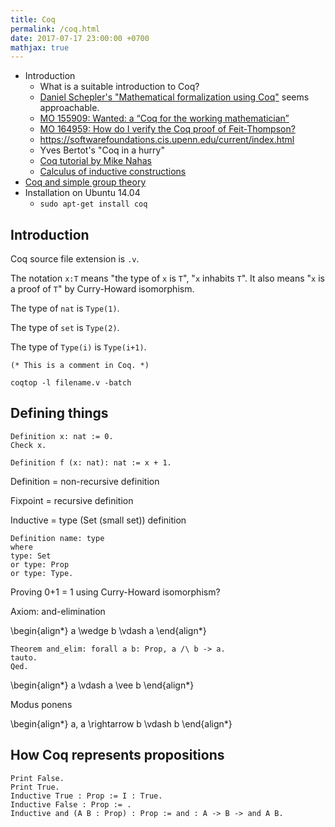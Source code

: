 ```yaml
---
title: Coq
permalink: /coq.html
date: 2017-07-17 23:00:00 +0700
mathjax: true
---
```


- Introduction
    - What is a suitable introduction to Coq?
    - [Daniel Schepler's "Mathematical formalization using Coq"](https://people.debian.org/~schepler/coqtut.v.html) seems approachable.
    - [MO 155909: Wanted: a “Coq for the working mathematician”](https://mathoverflow.net/questions/155909/wanted-a-coq-for-the-working-mathematician)
    - [MO 164959: How do I verify the Coq proof of Feit-Thompson?](https://mathoverflow.net/questions/164959/how-do-i-verify-the-coq-proof-of-feit-thompson)
    - https://softwarefoundations.cis.upenn.edu/current/index.html
    - Yves Bertot's "Coq in a hurry"
    - [Coq tutorial by Mike Nahas](https://coq.inria.fr/tutorial-nahas)
    - [Calculus of inductive constructions](https://coq.inria.fr/distrib/current/refman/Reference-Manual006.html#Cic)
- [Coq and simple group theory](http://blog.mikael.johanssons.org/coq-and-simple-group-theory.html)
- Installation on Ubuntu 14.04
    - `sudo apt-get install coq`

## Introduction

Coq source file extension is `.v`.

The notation `x:T` means "the type of `x` is `T`", "`x` inhabits `T`".
It also means "`x` is a proof of `T`" by Curry-Howard isomorphism.

The type of `nat` is `Type(1)`.

The type of `set` is `Type(2)`.

The type of `Type(i)` is `Type(i+1)`.

```coq
(* This is a comment in Coq. *)
```

```
coqtop -l filename.v -batch
```

## Defining things

```coq
Definition x: nat := 0.
Check x.

Definition f (x: nat): nat := x + 1.
```

Definition = non-recursive definition

Fixpoint = recursive definition

Inductive = type (Set (small set)) definition

```coq
Definition name: type
where
type: Set
or type: Prop
or type: Type.
```

Proving 0+1 = 1 using Curry-Howard isomorphism?

Axiom: and-elimination

<div>\begin{align*}
a \wedge b \vdash a
\end{align*}</div>

```coq
Theorem and_elim: forall a b: Prop, a /\ b -> a.
tauto.
Qed.
```

<div>\begin{align*}
a \vdash a \vee b
\end{align*}</div>

Modus ponens

<div>\begin{align*}
a, a \rightarrow b \vdash b
\end{align*}</div>

## How Coq represents propositions

```coq
Print False.
Print True.
Inductive True : Prop := I : True.
Inductive False : Prop := .
Inductive and (A B : Prop) : Prop := and : A -> B -> and A B.
```

